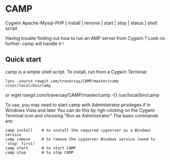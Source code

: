 # CAMP
Cygwin Apache-Mysql-PHP [ install | remove | start | stop | status ] shell script

Having trouble finding out how to run an AMP server from Cygwin ?
Look no further: camp will handle it !

Quick start
-----------

camp is a simple shell script. To install, run from a Cygwin Terminal:

    lynx -source rawgit.com/traversay/CAMP/master/camp >/usr/local/bin/camp

or
    wget rawgit.com/traversay/CAMP/master/camp -O /usr/local/bin/camp

To use, you may need to start camp with Administrator privileges if in Windows Vista and later
You can do this by righ-clicking on the Cygwin Terminal icon and choosing "Run as Administrator"
The basic commands are:

    camp install	# to install the required cygserver as a Windows service
    camp remove		# to remove the cygserver Windows service (need to 'stop' first)
    camp start		# to start CAMP
    camp stop		# to stop CAMP
